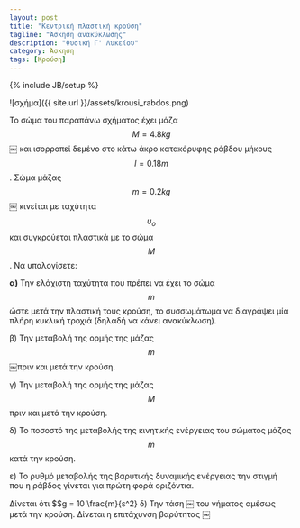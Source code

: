 ```yaml
---
layout: post
title: "Κεντρική πλαστική κρούση"
tagline: "Άσκηση ανακύκλωσης"
description: "Φυσική Γ' Λυκείου"
category: Άσκηση
tags: [Κρούση]
---
```

{% include JB/setup %}

![σχήμα]({{ site.url }}/assets/krousi_rabdos.png) 

Το σώμα του παραπάνω σχήματος έχει μάζα $$Μ = 4.8 kg$$￼ και ισορροπεί 
δεμένο στο κάτω άκρο κατακόρυφης ράβδου μήκους $$l = 0.18 m$$. Σώμα 
μάζας $$m = 0.2 kg$$￼ κινείται με ταχύτητα $$υ_ο$$ και συγκρούεται 
πλαστικά με το σώμα $$Μ$$.
Να υπολογίσετε:

**α)** Την ελάχιστη ταχύτητα που πρέπει να έχει το σώμα $$m$$ ώστε μετά την
 πλαστική τους κρούση, το συσσωμάτωμα να διαγράψει μία πλήρη κυκλική 
 τροχιά (δηλαδή να κάνει ανακύκλωση).

β) Την μεταβολή της ορμής της μάζας $$m$$￼πριν και μετά την κρούση.

γ) Την μεταβολή της ορμής της μάζας $$Μ$$ πριν και μετά την κρούση.

δ) Το ποσοστό της μεταβολής της κινητικής ενέργειας του σώματος μάζας $$m$$
κατά την κρούση.

ε) Το ρυθμό μεταβολής της βαρυτικής δυναμικής ενέργειας την στιγμή που η 
ράβδος γίνεται για πρώτη φορά οριζόντια.

Δίνεται ότι $$g = 10 \frac{m}{s^2}
δ) Την τάση ￼ του νήματος αμέσως μετά την κρούση. Δίνεται η επιτάχυνση βαρύτητας ￼